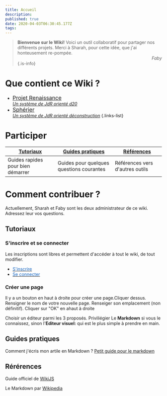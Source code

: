 ```yaml
---
title: Accueil
description: 
published: true
date: 2020-04-03T06:30:45.177Z
tags: 
---
```


> **Bienvenue sur le Wiki!**
Voici un outil collaboratif pour partager nos différents projets.
Merci à Sharah, pour cette idée, que j'ai honteusement re-pompée.
> <span style="text-align:right;display:block">_Faby_</span>
{.is-info}


# Que contient ce Wiki ?
- [<span style="font-size:1.25em">Projet Renaissance</span> <br> *Un système de JdR orienté d20*](/projet-renaissance)
- [<span style="font-size:1.25em">Sphérier</span>  <br> *Un système de JdR orienté déconstruction*](/spherier)
{.links-list}

# Participer

| [Tutoriaux](#get-started) |[Guides pratiques](#howto) |[Références](#references) |
|-|-|-|
|Guides rapides pour bien démarrer|Guides pour quelques questions courantes|Références vers d'autres outils|

# Comment contribuer ?
Actuellement, Sharah et Faby sont les deux administrateur de ce wiki. Adressez leur vos questions.

<a id="get-started"/>

## Tutoriaux

### S'inscrire et se connecter
Les inscriptions sont libres et permettent d'accéder à tout le wiki, de tout modifier.

- [<span style="color:#1565c0;text-decoration-color:#1565c0">S'inscrire</span>](http://de-dale.hd.free.fr/register)
- [<span style="color:#1565c0;text-decoration-color:#1565c0">Se connecter</span>](http://de-dale.hd.free.fr/login)

### Créer une page 

Il y a un bouton en haut à droite pour créer une page.Cliquer dessus.
Rensigner le nom de votre nouvelle page.
Renseiger son emplacement (non définitif).
Cliquer sur "OK" en ahaut à droite

Choisir un éditeur parmi les 3 proposés. Priviliégier Le **Markdown** si vous le connaissez, sinon l'**Editeur visuel:** qui est le plus simple à prendre en main.
 
 <a id="howto"/>
 
 ## Guides pratiques
 
 Comment j'écris mon artile en Markdown ?
 [Petit guide pour le markdown](/home/markdown)
 
 <a id="references"/>
 
 ## Rérérences
 
 Guide officiel de [WikiJS](https://docs.requarks.io/guide/intro)
 
 Le Markdown par [Wikipedia](https://fr.wikipedia.org/wiki/Markdown) 